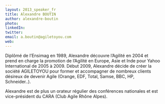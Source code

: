 ```yaml
---
layout: 2013_speaker_fr
title: Alexandre BOUTIN
author: alexandre-boutin
photo:
linkedIn:
twitter:
email: a.boutin@agiletoyou.com
web:
---
```


Diplômé de l’Ensimag en 1989, Alexandre découvre l’Agilité en 2004 et prend en charge la promotion de l’Agilité en Europe, Asie et Inde pour Yahoo International de 2005 à 2009.
Début 2009, Alexandre décide de créer la société AGILETOYOU pour former et accompagner de nombreux clients désireux de devenir Agile (Orange, EDF, Total, Samse, BBC, HP, Schneider..).

Alexandre est de plus un orateur régulier des conférences nationales et est vice-président du CARA (Club Agile Rhône Alpes).
